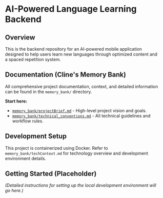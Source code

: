# AI-Powered Language Learning Backend

## Overview

This is the backend repository for an AI-powered mobile application designed to help users learn new languages through optimized content and a spaced repetition system.

## Documentation (Cline's Memory Bank)

All comprehensive project documentation, context, and detailed information can be found in the `memory_bank/` directory.

**Start here:**

- [`memory_bank/projectBrief.md`](./memory_bank/projectBrief.md) - High-level project vision and goals.
- [`memory_bank/technical_conventions.md`](./memory_bank/technical_conventions.md) - All technical guidelines and workflow rules.

## Development Setup

This project is containerized using Docker. Refer to `memory_bank/techContext.md` for technology overview and development environment details.

## Getting Started (Placeholder)

_(Detailed instructions for setting up the local development environment will go here.)_
